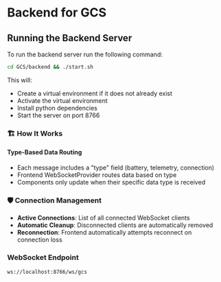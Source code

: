 # Backend for GCS

## Running the Backend Server
To run the backend server run the following command:
```bash
cd GCS/backend && ./start.sh
```

This will:
- Create a virtual environment if it does not already exist
- Activate the virtual environment
- Install python dependencies
- Start the server on port 8766

### 🏗️ **How It Works**

#### **Type-Based Data Routing**
- Each message includes a "type" field (battery, telemetry, connection)
- Frontend WebSocketProvider routes data based on type
- Components only update when their specific data type is received


### 🛡️ **Connection Management**
- **Active Connections**: List of all connected WebSocket clients
- **Automatic Cleanup**: Disconnected clients are automatically removed
- **Reconnection**: Frontend automatically attempts reconnect on connection loss

### WebSocket Endpoint
```
ws://localhost:8766/ws/gcs
```